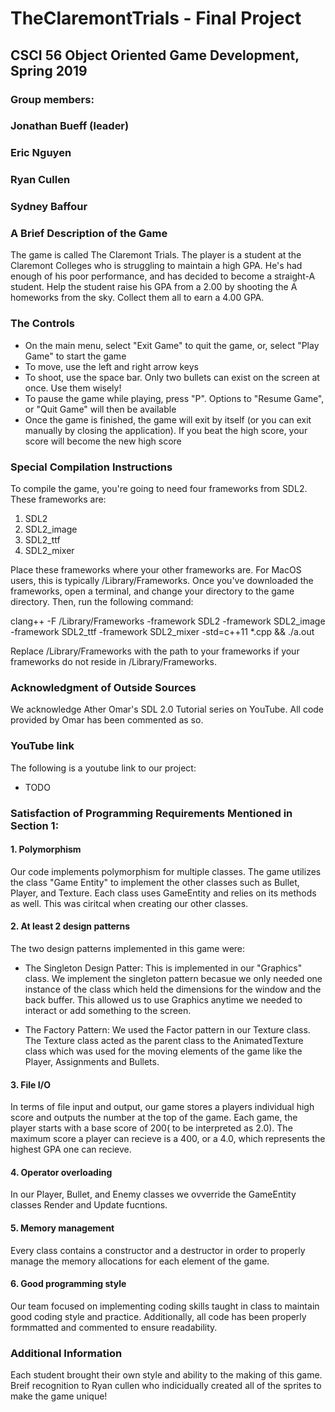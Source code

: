 # TheClaremontTrials - Final Project

## CSCI 56 Object Oriented Game Development, Spring 2019

### Group members:
###     Jonathan Bueff (leader)
###     Eric Nguyen
###     Ryan Cullen
###     Sydney Baffour



### A Brief Description of the Game
The game is called The Claremont Trials. The player is a student at the Claremont Colleges who is struggling to maintain a high GPA. He's had enough of his poor performance, and has decided to become a straight-A student. Help the student raise his GPA from a 2.00 by shooting the A homeworks from the sky. Collect them all to earn a 4.00 GPA.

### The Controls
- On the main menu, select "Exit Game" to quit the game, or, select "Play Game" to start the game 
- To move, use the left and right arrow keys
- To shoot, use the space bar. Only two bullets can exist on the screen at once. Use them wisely!
- To pause the game while playing, press "P". Options to "Resume Game", or "Quit Game" will then be available
- Once the game is finished, the game will exit by itself (or you can exit manually by closing the application). If you beat the high score, your score will become the new high score 

### Special Compilation Instructions
To compile the game, you're going to need four frameworks from SDL2. These frameworks are:
1. SDL2
2. SDL2_image
3. SDL2_ttf
4. SDL2_mixer

Place these frameworks where your other frameworks are. For MacOS users, this is typically /Library/Frameworks. Once you've downloaded the frameworks, open a terminal, and change your directory to the game directory. Then, run the following command:

clang++ -F /Library/Frameworks -framework SDL2 -framework SDL2_image -framework SDL2_ttf -framework SDL2_mixer -std=c++11 *.cpp && ./a.out

Replace /Library/Frameworks with the path to your frameworks if your frameworks do not reside in /Library/Frameworks.

### Acknowledgment of Outside Sources
We acknowledge Ather Omar's SDL 2.0 Tutorial series on YouTube. All code provided by Omar has been commented as so. 

### YouTube link
The following is a youtube link to our project:

- TODO

### Satisfaction of Programming Requirements Mentioned in Section 1:

#### 1. Polymorphism
Our code implements polymorphism for multiple classes. The game utilizes the class "Game Entity" to implement the other classes such as Bullet, Player, and Texture. Each class uses GameEntity and relies on its methods as well. This was ciritcal when creating our other classes.
#### 2. At least 2 design patterns
The two design patterns implemented in this game were:
- The Singleton Design Patter: This is implemented in our "Graphics" class. We implement the singleton pattern becasue we only needed one instance of the class which held the dimensions for the window and the back buffer. This allowed us to use Graphics anytime we needed to interact or add something to the screen. 

- The Factory Pattern: We used the Factor pattern in our Texture class. The Texture class acted as the parent class to the AnimatedTexture class which was used for the moving elements of the game like the Player, Assignments and Bullets.
#### 3. File I/O
In terms of file input and output, our game stores a players individual high score and outputs the number at the top of the game. Each game, the player starts with a base score of 200( to be interpreted as 2.0). The maximum score a player can recieve is a 400, or a 4.0, which represents the highest GPA one can recieve. 
#### 4. Operator overloading
In our Player, Bullet, and Enemy classes we ovverride the GameEntity classes Render and Update fucntions. 

#### 5. Memory management 
Every class contains a constructor and a destructor in order to properly manage the memory allocations for each element of the game. 
#### 6. Good programming style
Our team focused on implementing coding skills taught in class to maintain good coding style and practice. Additionally, all code has been properly formmatted and commented to ensure readability. 
### Additional Information 
Each student brought their own style and ability to the making of this game. Breif recognition to Ryan cullen who indicidually created all of the sprites to make the game unique! 